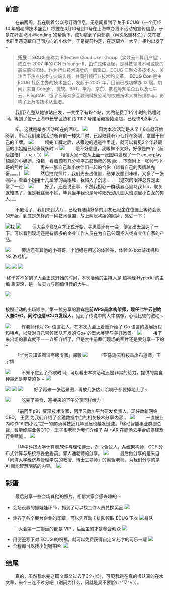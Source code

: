 



## 前言

&nbsp;&nbsp;&nbsp;&nbsp;&nbsp;&nbsp;&nbsp;&nbsp;在前两周，我在刷着公众号订阅信息，无意间看到了关于 ECUG（一个历经 14 年的老牌技术盛会）将要在4月10号到11号在上海举办线下活动的宣传信息。于是在好友 @小林coding 的帮助下，成功拿到了内部票（再次感谢林总），又在技术群里遇见跟自己同方向的小伙伴。于是提前约定，在这周六一大早，相约出发了 ~


> **拓展：**
> **ECUG** 全称为 Effective Cloud User Group（实效云计算用户组），成立于 2007 年的 CN Erlounge II，由许式伟发起，是科技领域不可或缺的高端前沿团体。作为行业技术进步的一扇窗口，ECUG 汇聚众多技术人，关注当下热点技术与尖端实践，共同引领行业技术的变革。
> **ECUG Con** 是由 ECUG 社区主办的技术盛会，发起于 2007 年，目前已成功举办 13 届。期间，来自 Google、微软、BAT、华为、京东、携程等知名企业以及七牛云、PingCAP、饿了么等众多互联网科技公司的权威技术大神纷纷参与，影响了上万名技术从业者。

&nbsp;&nbsp;&nbsp;&nbsp;&nbsp;&nbsp;&nbsp;&nbsp;我们7点整从地铁站出发，一共坐了有19个站，大约花费了1个小时的路程时间。等到了位于上海市长宁区协和路 1102 号建滔诺富特酒店，已经快8点半了。

&nbsp;&nbsp;&nbsp;&nbsp;&nbsp;&nbsp;&nbsp;&nbsp;喏，这就是举办活动所在的酒店。
![](https://img-blog.csdnimg.cn/20210410222822460.png?,type_ZmFuZ3poZW5naGVpdGk,shadow_10,text_aHR0cHM6Ly9ibG9nLmNzZG4ubmV0L3dlaXhpbl80NDMxODgzMA==,size_16,color_FFFFFF,t_70)
&nbsp;&nbsp;&nbsp;&nbsp;&nbsp;&nbsp;&nbsp;&nbsp;因为本次活动是从早上8点就开始签到，所以我们来到活动所在的一楼大厅时，已经陆续有小伙伴在签到，拿属于自己的工牌。
![](https://img-blog.csdnimg.cn/20210410223022515.png?,type_ZmFuZ3poZW5naGVpdGk,shadow_10,text_aHR0cHM6Ly9ibG9nLmNzZG4ubmV0L3dlaXhpbl80NDMxODgzMA==,size_16,color_FFFFFF,t_70)
&nbsp;&nbsp;&nbsp;&nbsp;&nbsp;&nbsp;&nbsp;&nbsp;领完工牌之后，从旁边的通道往里走，就可以看见2个年轻靓丽的小姐姐已经等候多时 ~ 
![](https://img-blog.csdnimg.cn/20210410222701837.png?,type_ZmFuZ3poZW5naGVpdGk,shadow_10,text_aHR0cHM6Ly9ibG9nLmNzZG4ubmV0L3dlaXhpbl80NDMxODgzMA==,size_16,color_FFFFFF,t_70)
&nbsp;&nbsp;&nbsp;&nbsp;&nbsp;&nbsp;&nbsp;&nbsp;哦不好意思，我眼神不太好，好像是四个（超级加倍(｀・ω・´)）![](https://img-blog.csdnimg.cn/20210410223418168.png?,type_ZmFuZ3poZW5naGVpdGk,shadow_10,text_aHR0cHM6Ly9ibG9nLmNzZG4ubmV0L3dlaXhpbl80NDMxODgzMA==,size_16,color_FFFFFF,t_70)
&nbsp;&nbsp;&nbsp;&nbsp;&nbsp;&nbsp;&nbsp;&nbsp;相信大家一定从上面一张图中发现了一个 coserplay貂蝉的小姐姐。没错，看着颇有几分程序员鼓励师的感 jio 。下面附上一张帅气小哥的照片
![](https://img-blog.csdnimg.cn/20210410223820551.png?,type_ZmFuZ3poZW5naGVpdGk,shadow_10,text_aHR0cHM6Ly9ibG9nLmNzZG4ubmV0L3dlaXhpbl80NDMxODgzMA==,size_16,color_FFFFFF,t_70)
&nbsp;&nbsp;&nbsp;&nbsp;&nbsp;&nbsp;&nbsp;&nbsp;再来一张自己和小伙伴们一起的合影（越看自己的表情越鬼畜。。。。）
![](https://img-blog.csdnimg.cn/20210410224817617.png?,type_ZmFuZ3poZW5naGVpdGk,shadow_10,text_aHR0cHM6Ly9ibG9nLmNzZG4ubmV0L3dlaXhpbl80NDMxODgzMA==,size_16,color_FFFFFF,t_70)
&nbsp;&nbsp;&nbsp;&nbsp;&nbsp;&nbsp;&nbsp;&nbsp;然后拍完照片，我们先去占位置，结果没想到咔嚓，又多了一张照片。看着小姐姐十几厘米的高跟鞋，我陷入了沉思 ..... （这次的眼神总算是正常了一点）
![](https://img-blog.csdnimg.cn/20210410225336186.png?,type_ZmFuZ3poZW5naGVpdGk,shadow_10,text_aHR0cHM6Ly9ibG9nLmNzZG4ubmV0L3dlaXhpbl80NDMxODgzMA==,size_16,color_FFFFFF,t_70)
&nbsp;&nbsp;&nbsp;&nbsp;&nbsp;&nbsp;&nbsp;&nbsp;好了，还是说正事，不然我担心一群读者心里骂我 lsp，取关就难搞了，但是我丝毫不慌，毕竟当年我也是号称阳光幼儿园大班浪里小白龙的男人。。。

&nbsp;&nbsp;&nbsp;&nbsp;&nbsp;&nbsp;&nbsp;&nbsp;不废话了，我们来到大厅，已经有陆续好多的朋友已经坐在位置上等待会议的开始。到底是怎样的一种技术氛围，放上两张初始的照片，感受一下：

![找](https://img-blog.csdnimg.cn/20210410230312505.png?,type_ZmFuZ3poZW5naGVpdGk,shadow_10,text_aHR0cHM6Ly9ibG9nLmNzZG4ubmV0L3dlaXhpbl80NDMxODgzMA==,size_16,color_FFFFFF,t_70)
![](https://img-blog.csdnimg.cn/20210410230638212.png?,type_ZmFuZ3poZW5naGVpdGk,shadow_10,text_aHR0cHM6Ly9ibG9nLmNzZG4ubmV0L3dlaXhpbl80NDMxODgzMA==,size_16,color_FFFFFF,t_70)
&nbsp;&nbsp;&nbsp;&nbsp;&nbsp;&nbsp;&nbsp;&nbsp;但大会毕竟9点才正式开始，寻思着还有一会，便又出去溜达了一下。可以看到现场还是有很多的企业工作人员在为自己公司招人或者宣传自家的产品。

![](https://img-blog.csdnimg.cn/20210410230802816.png?,type_ZmFuZ3poZW5naGVpdGk,shadow_10,text_aHR0cHM6Ly9ibG9nLmNzZG4ubmV0L3dlaXhpbl80NDMxODgzMA==,size_16,color_FFFFFF,t_70)
&nbsp;&nbsp;&nbsp;&nbsp;&nbsp;&nbsp;&nbsp;&nbsp;旁边还有其他的小哥哥，小姐姐在用送的体验券，体验 X-box游戏机和 NS 游戏机。

![](https://img-blog.csdnimg.cn/20210410230045204.png?,type_ZmFuZ3poZW5naGVpdGk,shadow_10,text_aHR0cHM6Ly9ibG9nLmNzZG4ubmV0L3dlaXhpbl80NDMxODgzMA==,size_16,color_FFFFFF,t_70)
![](https://img-blog.csdnimg.cn/20210410231423808.png?,type_ZmFuZ3poZW5naGVpdGk,shadow_10,text_aHR0cHM6Ly9ibG9nLmNzZG4ubmV0L3dlaXhpbl80NDMxODgzMA==,size_16,color_FFFFFF,t_70)
![](https://img-blog.csdnimg.cn/20210410231538770.png?,type_ZmFuZ3poZW5naGVpdGk,shadow_10,text_aHR0cHM6Ly9ibG9nLmNzZG4ubmV0L3dlaXhpbl80NDMxODgzMA==,size_16,color_FFFFFF,t_70)
&nbsp;&nbsp;&nbsp;&nbsp;&nbsp;&nbsp;&nbsp;&nbsp;

​          终于差不多到了大会正式开始的时间，本次活动的主持人是 超神经 HyperAI 的主编 袁滚滚，是一位实力与颜值俱佳的大牛。

![](https://img-blog.csdnimg.cn/20210410231758446.png?,type_ZmFuZ3poZW5naGVpdGk,shadow_10,text_aHR0cHM6Ly9ibG9nLmNzZG4ubmV0L3dlaXhpbl80NDMxODgzMA==,size_16,color_FFFFFF,t_70)  
&nbsp;&nbsp;&nbsp;&nbsp;&nbsp;&nbsp;&nbsp;&nbsp;

​         按照活动的出场顺序，第一位分享的嘉宾是**前WPS首席构架师，现任七牛云创始人兼CEO，同时也是ECUG发起人**，见到了传说中的大牛偶像，心理比较的激动 ~ 

![](https://img-blog.csdnimg.cn/2021041023242151.png?,type_ZmFuZ3poZW5naGVpdGk,shadow_10,text_aHR0cHM6Ly9ibG9nLmNzZG4ubmV0L3dlaXhpbl80NDMxODgzMA==,size_16,color_FFFFFF,t_70)
&nbsp;&nbsp;&nbsp;&nbsp;&nbsp;&nbsp;&nbsp;&nbsp;许老师作为 Go 语言狂人，在本次大会上着重介绍了 Go 语言的发展历程和特点，以及对自己带领团队开发的 Go+ 的宏大展望与美好愿景。
![](https://img-blog.csdnimg.cn/20210410233425415.png?,type_ZmFuZ3poZW5naGVpdGk,shadow_10,text_aHR0cHM6Ly9ibG9nLmNzZG4ubmV0L3dlaXhpbl80NDMxODgzMA==,size_16,color_FFFFFF,t_70)
&nbsp;&nbsp;&nbsp;&nbsp;&nbsp;&nbsp;&nbsp;&nbsp;接下来出场的嘉宾就不一一详细介绍了，但是大牛前辈们现场的照片还是要分享一下的 ~

&nbsp;&nbsp;&nbsp;&nbsp;&nbsp;&nbsp;&nbsp;&nbsp;「华为云知识图谱高级专家」郑毅
![](https://img-blog.csdnimg.cn/20210410233810908.png?,type_ZmFuZ3poZW5naGVpdGk,shadow_10,text_aHR0cHM6Ly9ibG9nLmNzZG4ubmV0L3dlaXhpbl80NDMxODgzMA==,size_16,color_FFFFFF,t_70)
&nbsp;&nbsp;&nbsp;&nbsp;&nbsp;&nbsp;&nbsp;&nbsp;「亚马逊云科技首席布道师」王宇博

![](https://img-blog.csdnimg.cn/20210410234009969.png?,type_ZmFuZ3poZW5naGVpdGk,shadow_10,text_aHR0cHM6Ly9ibG9nLmNzZG4ubmV0L3dlaXhpbl80NDMxODgzMA==,size_16,color_FFFFFF,t_70)
&nbsp;&nbsp;&nbsp;&nbsp;&nbsp;&nbsp;&nbsp;&nbsp;不知不觉到了茶歇时间，可以看出本次活动还是非常的给力，提供的美食种类还是非常的多 ~
![](https://img-blog.csdnimg.cn/20210410234444328.png?,type_ZmFuZ3poZW5naGVpdGk,shadow_10,text_aHR0cHM6Ly9ibG9nLmNzZG4ubmV0L3dlaXhpbl80NDMxODgzMA==,size_16,color_FFFFFF,t_70)

![](https://img-blog.csdnimg.cn/20210410234602898.png?,type_ZmFuZ3poZW5naGVpdGk,shadow_10,text_aHR0cHM6Ly9ibG9nLmNzZG4ubmV0L3dlaXhpbl80NDMxODgzMA==,size_16,color_FFFFFF,t_70)
![](https://img-blog.csdnimg.cn/20210410234611243.png?,type_ZmFuZ3poZW5naGVpdGk,shadow_10,text_aHR0cHM6Ly9ibG9nLmNzZG4ubmV0L3dlaXhpbl80NDMxODgzMA==,size_16,color_FFFFFF,t_70)
![](https://img-blog.csdnimg.cn/2021041023462090.png?,type_ZmFuZ3poZW5naGVpdGk,shadow_10,text_aHR0cHM6Ly9ibG9nLmNzZG4ubmV0L3dlaXhpbl80NDMxODgzMA==,size_16,color_FFFFFF,t_70)
&nbsp;&nbsp;&nbsp;&nbsp;&nbsp;&nbsp;&nbsp;&nbsp;好了再来一张远景图，再放几张估计哈喇子都要掉地上了~ 

![](https://img-blog.csdnimg.cn/20210410234716530.png?,type_ZmFuZ3poZW5naGVpdGk,shadow_10,text_aHR0cHM6Ly9ibG9nLmNzZG4ubmV0L3dlaXhpbl80NDMxODgzMA==,size_16,color_FFFFFF,t_70)
&nbsp;&nbsp;&nbsp;&nbsp;&nbsp;&nbsp;&nbsp;&nbsp;吃完了美食，迎接来的下午分享同样给力！

&nbsp;&nbsp;&nbsp;&nbsp;&nbsp;&nbsp;&nbsp;&nbsp;「前阿里p9，资深技术专家，阿里云数加平台研发负责人，现任数新网络 CEO」 王贲 为我们介绍了金融数据中台的相关技术分享内容 。
![](https://img-blog.csdnimg.cn/20210410235909750.png?,type_ZmFuZ3poZW5naGVpdGk,shadow_10,text_aHR0cHM6Ly9ibG9nLmNzZG4ubmV0L3dlaXhpbl80NDMxODgzMA==,size_16,color_FFFFFF,t_70)
&nbsp;&nbsp;&nbsp;&nbsp;&nbsp;&nbsp;&nbsp;&nbsp;一直被业内称作“AI四小龙”之一的商汤科技近几年发展也越发迅速。「移动智能事业群副总裁，智能终端业务CTO」王子彬老师为我们介绍了 AI +AR 在商汤云平台的搭建及行业赋能 。
![](https://img-blog.csdnimg.cn/20210411000449647.png?,type_ZmFuZ3poZW5naGVpdGk,shadow_10,text_aHR0cHM6Ly9ibG9nLmNzZG4ubmV0L3dlaXhpbl80NDMxODgzMA==,size_16,color_FFFFFF,t_70)

&nbsp;&nbsp;&nbsp;&nbsp;&nbsp;&nbsp;&nbsp;&nbsp;「华中科技大学计算机软件与理论博士，Zilliz合伙人，系统架构师，CCF 分布式计算与系统专委会委员」郭人通老师的分享。
![](https://img-blog.csdnimg.cn/20210411001115344.png?,type_ZmFuZ3poZW5naGVpdGk,shadow_10,text_aHR0cHM6Ly9ibG9nLmNzZG4ubmV0L3dlaXhpbl80NDMxODgzMA==,size_16,color_FFFFFF,t_70)
&nbsp;&nbsp;&nbsp;&nbsp;&nbsp;&nbsp;&nbsp;&nbsp;最后做分享的是来自「同济大学经济与管理学院的教授、博士生导师」的梁哲老师。为我们分享的是 AI 赋能智慧明航的内容。
![](https://img-blog.csdnimg.cn/20210411001528443.png?,type_ZmFuZ3poZW5naGVpdGk,shadow_10,text_aHR0cHM6Ly9ibG9nLmNzZG4ubmV0L3dlaXhpbl80NDMxODgzMA==,size_16,color_FFFFFF,t_70)
## 彩蛋
&nbsp;&nbsp;&nbsp;&nbsp;&nbsp;&nbsp;&nbsp;&nbsp;最后分享一些会场其他的照片，相信大家会感兴趣的 ~

- 会场设置的抓娃娃环节，抓到了可以找工作人员兑换奖品
![](https://img-blog.csdnimg.cn/20210411004155799.png?,type_ZmFuZ3poZW5naGVpdGk,shadow_10,text_aHR0cHM6Ly9ibG9nLmNzZG4ubmV0L3dlaXhpbl80NDMxODgzMA==,size_16,color_FFFFFF,t_70)

- 集齐了各个展台企业的印章，可以凭互动卡排队领取 ECUG 卫衣 
![排队](https://img-blog.csdnimg.cn/20210411004322367.png?,type_ZmFuZ3poZW5naGVpdGk,shadow_10,text_aHR0cHM6Ly9ibG9nLmNzZG4ubmV0L3dlaXhpbl80NDMxODgzMA==,size_16,color_FFFFFF,t_70)

&nbsp;&nbsp;&nbsp;&nbsp;&nbsp;&nbsp;&nbsp;&nbsp;- 大会第一二排坐的都是 VIP ，后面坐的才是参会观众
![](https://img-blog.csdnimg.cn/20210411004702510.jpg?,type_ZmFuZ3poZW5naGVpdGk,shadow_10,text_aHR0cHM6Ly9ibG9nLmNzZG4ubmV0L3dlaXhpbl80NDMxODgzMA==,size_16,color_FFFFFF,t_70)
- 用便签写下对 ECUG 的祝福，就可以免费获得自定义刻字的可乐一罐
![](https://img-blog.csdnimg.cn/20210411005154999.jpg?,type_ZmFuZ3poZW5naGVpdGk,shadow_10,text_aHR0cHM6Ly9ibG9nLmNzZG4ubmV0L3dlaXhpbl80NDMxODgzMA==,size_16,color_FFFFFF,t_70)
- 全程都可以找小姐姐拍照
![](https://img-blog.csdnimg.cn/20210411005238390.jpg?,type_ZmFuZ3poZW5naGVpdGk,shadow_10,text_aHR0cHM6Ly9ibG9nLmNzZG4ubmV0L3dlaXhpbl80NDMxODgzMA==,size_16,color_FFFFFF,t_70)
## 结尾
&nbsp;&nbsp;&nbsp;&nbsp;&nbsp;&nbsp;&nbsp;&nbsp;真的，虽然我水完这篇文章又过去了3个小时，可见我是在真的很认真的在水文章，来个三连不过分吧（别问为什么，问就是臭不要脸(〃'▽'〃)）。
